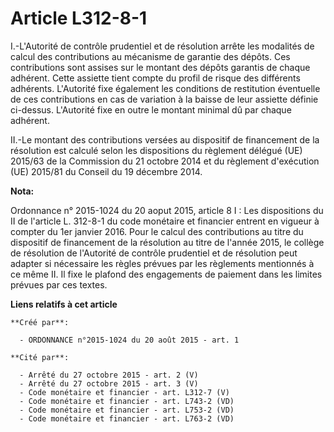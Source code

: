 # Article L312-8-1

I.-L'Autorité de contrôle prudentiel et de résolution arrête les modalités de calcul des contributions au mécanisme de
garantie des dépôts. Ces contributions sont assises sur le montant des dépôts garantis de chaque adhérent. Cette assiette
tient compte du profil de risque des différents adhérents. L'Autorité fixe également les conditions de restitution éventuelle
de ces contributions en cas de variation à la baisse de leur assiette définie ci-dessus. L'Autorité fixe en outre le montant
minimal dû par chaque adhérent. 

II.-Le montant des contributions versées au dispositif de financement de la résolution est calculé selon les dispositions du
règlement délégué (UE) 2015/63 de la Commission du 21 octobre 2014 et du règlement d'exécution (UE) 2015/81 du Conseil du 19
décembre 2014.

**Nota:**

Ordonnance n° 2015-1024 du 20 aoput 2015, article 8 I : Les dispositions du II de l'article L. 312-8-1 du code monétaire et
financier entrent en vigueur à compter du 1er janvier 2016. Pour le calcul des contributions au titre du dispositif de
financement de la résolution au titre de l'année 2015, le collège de résolution de l'Autorité de contrôle prudentiel et de
résolution peut adapter si nécessaire les règles prévues par les règlements mentionnés à ce même II. Il fixe le plafond des
engagements de paiement dans les limites prévues par ces textes.

**Liens relatifs à cet article**

	**Créé par**:

	  - ORDONNANCE n°2015-1024 du 20 août 2015 - art. 1

	**Cité par**:

	  - Arrêté du 27 octobre 2015 - art. 2 (V)
	  - Arrêté du 27 octobre 2015 - art. 3 (V)
	  - Code monétaire et financier - art. L312-7 (V)
	  - Code monétaire et financier - art. L743-2 (VD)
	  - Code monétaire et financier - art. L753-2 (VD)
	  - Code monétaire et financier - art. L763-2 (VD)
